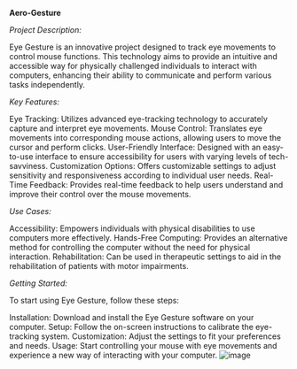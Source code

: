 **Aero-Gesture**

*Project Description:*

Eye Gesture is an innovative project designed to track eye movements to control mouse functions. This technology aims to provide an intuitive and accessible way for physically challenged individuals to interact with computers, enhancing their ability to communicate and perform various tasks independently.

*Key Features:*

Eye Tracking: Utilizes advanced eye-tracking technology to accurately capture and interpret eye movements.
Mouse Control: Translates eye movements into corresponding mouse actions, allowing users to move the cursor and perform clicks.
User-Friendly Interface: Designed with an easy-to-use interface to ensure accessibility for users with varying levels of tech-savviness.
Customization Options: Offers customizable settings to adjust sensitivity and responsiveness according to individual user needs.
Real-Time Feedback: Provides real-time feedback to help users understand and improve their control over the mouse movements.


*Use Cases:*

Accessibility: Empowers individuals with physical disabilities to use computers more effectively.
Hands-Free Computing: Provides an alternative method for controlling the computer without the need for physical interaction.
Rehabilitation: Can be used in therapeutic settings to aid in the rehabilitation of patients with motor impairments.


*Getting Started:*

To start using Eye Gesture, follow these steps:

Installation: Download and install the Eye Gesture software on your computer.
Setup: Follow the on-screen instructions to calibrate the eye-tracking system.
Customization: Adjust the settings to fit your preferences and needs.
Usage: Start controlling your mouse with eye movements and experience a new way of interacting with your computer.
![image](https://github.com/Manzoor-22/AeroGesture/assets/110250967/c5ca04a1-0423-4836-93f4-3e64b388fc1f)

